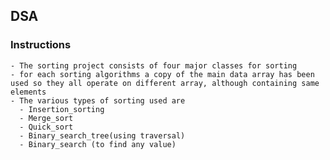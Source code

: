 ## DSA


### Instructions
	- The sorting project consists of four major classes for sorting
	- for each sorting algorithms a copy of the main data array has been used so they all operate on different array, although containing same elements
	- The various types of sorting used are
	  - Insertion_sorting
	  - Merge_sort
	  - Quick_sort
	  - Binary_search_tree(using traversal)
	  - Binary_search (to find any value)
